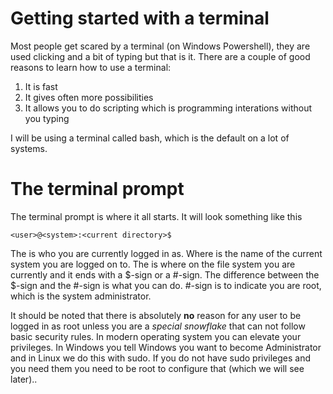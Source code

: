 # Getting started with a terminal
Most people get scared by a terminal (on Windows Powershell), they are used clicking and a bit of typing but that is it. There are a couple of good reasons to learn how to use a terminal:
1. It is fast
2. It gives often more possibilities
3. It allows you to do scripting which is programming interations without you typing

I will be using a terminal called bash, which is the default on a lot of systems.

# The terminal prompt
The terminal prompt is where it all starts. It will look something like this
```
<user>@<system>:<current directory>$
```

The <user> is who you are currently logged in as. Where <system> is the name of the current system you are logged on to. The <current directory> is where on the file system you are currently and it ends with a $-sign or a #-sign.
The difference between the $-sign and the #-sign is what you can do. #-sign is to indicate you are root, which is the system administrator.

It should be noted that there is absolutely **no** reason for any user to be logged in as root unless you are a *special snowflake* that can not follow basic security rules. In modern operating system you can elevate your privileges. In Windows you tell Windows you want to become Administrator and in Linux we do this with sudo. If you do not have sudo privileges and you need them you need to be root to configure that (which we will see later)..
